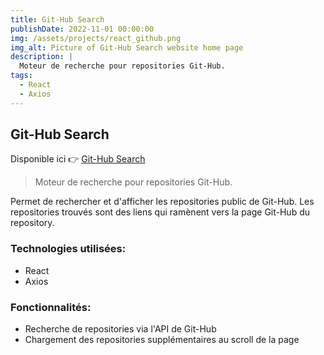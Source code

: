 ```yaml
---
title: Git-Hub Search
publishDate: 2022-11-01 00:00:00
img: /assets/projects/react_github.png
img_alt: Picture of Git-Hub Search website home page
description: |
  Moteur de recherche pour repositories Git-Hub.
tags:
  - React
  - Axios
---
```


## Git-Hub Search

Disponible ici 👉 <a href="https://git-hub-flax.vercel.app/">Git-Hub Search</a>
> Moteur de recherche pour repositories Git-Hub.

Permet de rechercher et d'afficher les repositories public de Git-Hub. Les repositories trouvés sont des liens qui ramènent vers la page Git-Hub du repository.

### Technologies utilisées:

- React
- Axios

### Fonctionnalités:
- Recherche de repositories via l'API de Git-Hub
- Chargement des repositories supplémentaires au scroll de la page

